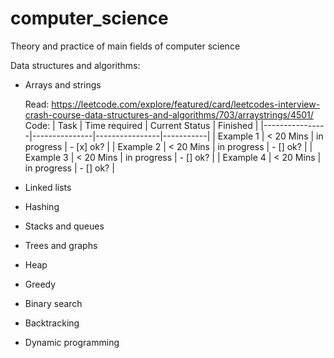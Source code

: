 # computer_science
Theory and practice of main fields of computer science

Data structures and algorithms:
- Arrays and strings
  >
  Read: https://leetcode.com/explore/featured/card/leetcodes-interview-crash-course-data-structures-and-algorithms/703/arraystrings/4501/
  Code: 
  | Task           | Time required | Current Status | Finished  | 
  |----------------|---------------|----------------|-----------|
  | Example 1      | < 20 Mins     | in progress    | - [x] ok?  |
  | Example 2      | < 20 Mins     | in progress    | - [] ok?  |
  | Example 3      | < 20 Mins     | in progress    | - [] ok?  |
  | Example 4      | < 20 Mins     | in progress    | - [] ok?  |
  
 
- Linked lists
- Hashing
- Stacks and queues
- Trees and graphs
- Heap 
- Greedy
- Binary search
- Backtracking
- Dynamic programming

